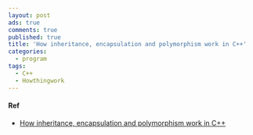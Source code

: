 ```yaml
---
layout: post
ads: true
comments: true
published: true
title: 'How inheritance, encapsulation and polymorphism work in C++'
categories:
  - program
tags:
  - C++
  - Howthingwork
---
```

#### Ref
- [How inheritance, encapsulation and polymorphism work in C++](http://www.alexonlinux.com/how-inheritance-encapsulation-and-polymorphism-work-in-cpp)
